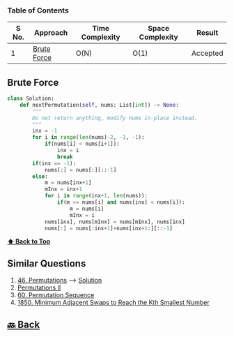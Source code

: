 ### Table of Contents

| S No. | Approach                    | Time Complexity | Space Complexity | Result   |
| ----- | --------------------------- | --------------- | ---------------- | -------- |
| 1     | [Brute Force](#Brute-Force) | O(N)            | O(1)             | Accepted |

### <h2>Brute Force</h2>

```py
class Solution:
    def nextPermutation(self, nums: List[int]) -> None:
        """
        Do not return anything, modify nums in-place instead.
        """
        inx = -1
        for i in range(len(nums)-2, -1, -1):
            if(nums[i] < nums[i+1]):
                inx = i
                break
        if(inx == -1):
            nums[:] = nums[:][::-1]
        else:
            m = nums[inx+1]
            mInx = inx+1
            for i in range(inx+1, len(nums)):
                if(m >= nums[i] and nums[inx] < nums[i]):
                    m = nums[i]
                    mInx = i
            nums[inx], nums[mInx] = nums[mInx], nums[inx]
            nums[:] = nums[:inx+1]+nums[inx+1:][::-1]
```

**[⬆ Back to Top](#table-of-contents)**

<h2>Similar Questions</h2>

1. <a href="https://leetcode.com/problems/permutations/description/">46. Permutations</a> --> <a href="https://github.com/sanjay9616/Striver-180/blob/master/Permutations/Solution.md">Solution</a>
2. <a href="https://leetcode.com/problems/permutations-ii/description/">Permutations II</a>
3. <a href="https://leetcode.com/problems/permutation-sequence/description/">60. Permutation Sequence</a>
4. <a href="https://leetcode.com/problems/minimum-adjacent-swaps-to-reach-the-kth-smallest-number/description/">1850. Minimum Adjacent Swaps to Reach the Kth Smallest Number</a>

<h2><a href="https://github.com/sanjay9616/Striver-180/blob/master/README.md"> 🔙 Back</a></h2>
